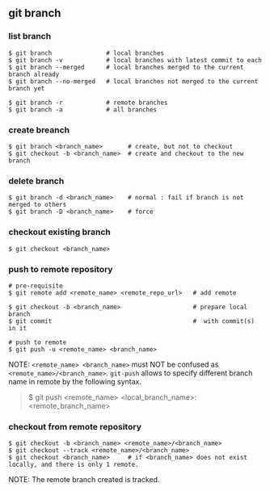 ## git branch 

### list branch 
```
$ git branch               # local branches
$ git branch -v            # local branches with latest commit to each 
$ git branch --merged      # local branches merged to the current branch already 
$ git branch --no-merged   # local branches not merged to the current branch yet 

$ git branch -r            # remote branches
$ git branch -a            # all branches 
```

### create breanch 
```
$ git branch <branch_name>       # create, but not to checkout 
$ git checkout -b <branch_name>  # create and checkout to the new branch 
```
### delete branch 
```
$ git branch -d <branch_name>    # normal : fail if branch is not merged to others  
$ git branch -D <branch_name>    # force 
```


### checkout existing branch 
```
$ git checkout <branch_name> 
```

### push to remote repository 
```
# pre-requisite 
$ git remote add <remote_name> <remote_repo_url>   # add remote

$ git checkout -b <branch_name>                    # prepare local branch
$ git commit                                       #  with commit(s) in it 

# push to remote 
$ git push -u <remote_name> <branch_name>
```

NOTE: `<remote_name> <branch_name>` must NOT be confused as `<remote_name>/<branch_name>`.   `git-push` allows to specify different branch name in remote by the following syntax.  
> $ git push <remote_name> <local_branch_name>:<remote_branch_name>


### checkout from remote repository 
```
$ git checkout -b <branch_name> <remote_name>/<branch_name> 
$ git checkout --track <remote_name>/<branch_name> 
$ git checkout <branch_name>     # if <branch_name> does not exist locally, and there is only 1 remote. 
```
NOTE: The remote branch created is tracked.  

